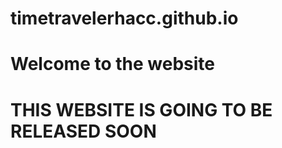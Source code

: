 # timetravelerhacc.github.io

# Welcome to the website

# THIS WEBSITE IS GOING TO BE RELEASED SOON

